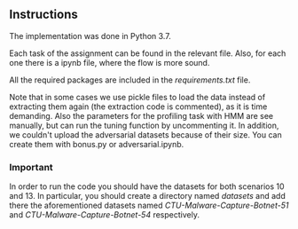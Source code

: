 ## Instructions

The implementation was done in Python 3.7.

Each task of the assignment can be found in the relevant file. 
Also, for each one there is a ipynb file, where the flow is more sound.

All the required packages are included in the *requirements.txt* file.

Note that in some cases we use pickle files to load the data instead 
of extracting them again (the extraction code is commented),
as it is time demanding. Also the parameters for the profiling task 
with HMM are see manually, but can run the tuning function by 
uncommenting it. In addition, we couldn't upload the adversarial datasets
because of their size. You can create them with bonus.py 
or adversarial.ipynb.

### Important
In order to run the code you should have the datasets for 
both scenarios 10 and 13. In particular, you should create a directory 
named *datasets* and add there the aforementioned datasets named 
*CTU-Malware-Capture-Botnet-51* and *CTU-Malware-Capture-Botnet-54*
respectively.





